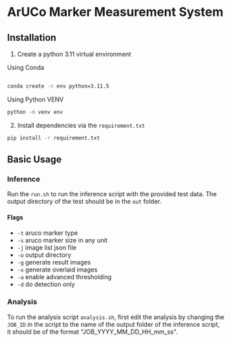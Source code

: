 # ArUCo Marker Measurement System

## Installation

1. Create a python 3.11 virtual environment

Using Conda

```bash

conda create -n env python=3.11.5
```

Using Python VENV

```bash
python -m venv env
```

2. Install dependencies via the `requirement.txt`

```bash
pip install -r requirement.txt
```

## Basic Usage

### Inference

Run the `run.sh` to run the inference script with the provided test data. The output directory of the test should be in the `out` folder.

#### Flags

-   `-t` aruco marker type
-   `-s` aruco marker size in any unit
-   `-j` image list json file
-   `-o` output directory
-   `-g` generate result images
-   `-x` generate overlaid images
-   `-a` enable advanced thresholding
-   `-d` do detection only

### Analysis

To run the analysis script `analysis.sh`, first edit the analysis by changing the `JOB_ID` in the script to the name of the output folder of the inference script, it should be of the format "JOB_YYYY_MM_DD_HH_mm_ss".
